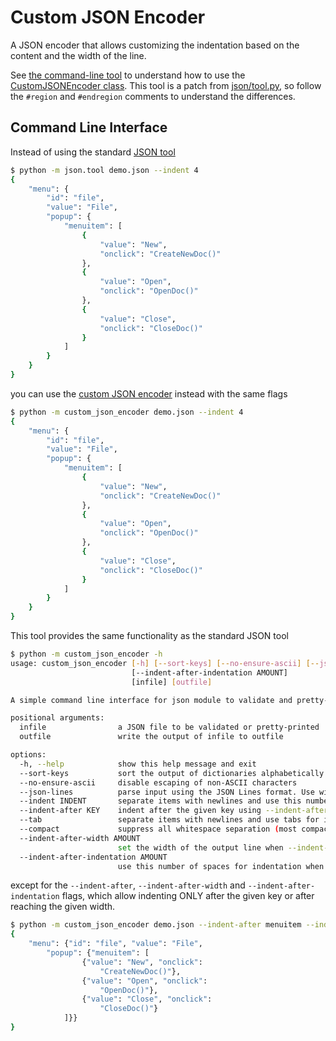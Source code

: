 # Custom JSON Encoder

A JSON encoder that allows customizing the indentation based on the content and the width of the line.

See [the command-line tool](custom_json_encoder/__main__.py) to understand how to use the [CustomJSONEncoder class](custom_json_encoder/__init__.py). This tool is a patch from [json/tool.py](https://github.com/python/cpython/blob/3.10/Lib/json/tool.py), so follow the `#region` and `#endregion` comments to understand the differences.

## Command Line Interface

Instead of using the standard [JSON tool](https://docs.python.org/3/library/json.html#module-json.tool)

```bash
$ python -m json.tool demo.json --indent 4
{
    "menu": {
        "id": "file",
        "value": "File",
        "popup": {
            "menuitem": [
                {
                    "value": "New",
                    "onclick": "CreateNewDoc()"
                },
                {
                    "value": "Open",
                    "onclick": "OpenDoc()"
                },
                {
                    "value": "Close",
                    "onclick": "CloseDoc()"
                }
            ]
        }
    }
}
```

you can use the [custom JSON encoder](custom_json_encoder/__main__.py) instead with the same flags

```bash
$ python -m custom_json_encoder demo.json --indent 4
{
    "menu": {
        "id": "file",
        "value": "File",
        "popup": {
            "menuitem": [
                {
                    "value": "New",
                    "onclick": "CreateNewDoc()"
                },
                {
                    "value": "Open",
                    "onclick": "OpenDoc()"
                },
                {
                    "value": "Close",
                    "onclick": "CloseDoc()"
                }
            ]
        }
    }
}
```

This tool provides the same functionality as the standard JSON tool

```bash
$ python -m custom_json_encoder -h
usage: custom_json_encoder [-h] [--sort-keys] [--no-ensure-ascii] [--json-lines] [--indent INDENT | --indent-after KEY | --tab | --compact] [--indent-after-width AMOUNT]
                           [--indent-after-indentation AMOUNT]
                           [infile] [outfile]

A simple command line interface for json module to validate and pretty-print JSON objects.

positional arguments:
  infile                a JSON file to be validated or pretty-printed
  outfile               write the output of infile to outfile

options:
  -h, --help            show this help message and exit
  --sort-keys           sort the output of dictionaries alphabetically by key
  --no-ensure-ascii     disable escaping of non-ASCII characters
  --json-lines          parse input using the JSON Lines format. Use with --no-indent or --compact to produce valid JSON Lines output.
  --indent INDENT       separate items with newlines and use this number of spaces for indentation
  --indent-after KEY    indent after the given key using --indent-after-indentation spaces
  --tab                 separate items with newlines and use tabs for indentation
  --compact             suppress all whitespace separation (most compact)
  --indent-after-width AMOUNT
                        set the width of the output line when --indent-after is active
  --indent-after-indentation AMOUNT
                        use this number of spaces for indentation when --indent-after is active
```

except for the `--indent-after`, `--indent-after-width` and `--indent-after-indentation` flags, which allow indenting ONLY after the given key or after reaching the given width.

```bash
$ python -m custom_json_encoder demo.json --indent-after menuitem --indent-after-width 50 --indent-after-indentation 4
{
    "menu": {"id": "file", "value": "File",
        "popup": {"menuitem": [
                {"value": "New", "onclick":
                    "CreateNewDoc()"},
                {"value": "Open", "onclick":
                    "OpenDoc()"},
                {"value": "Close", "onclick":
                    "CloseDoc()"}
            ]}}
}
```
